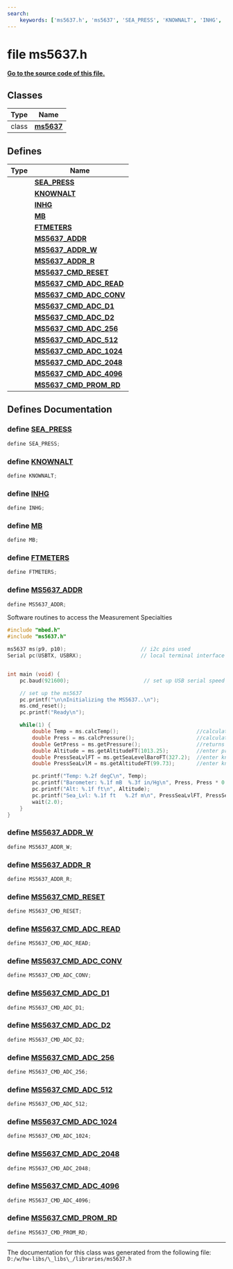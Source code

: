 ```yaml
---
search:
    keywords: ['ms5637.h', 'ms5637', 'SEA_PRESS', 'KNOWNALT', 'INHG', 'MB', 'FTMETERS', 'MS5637_ADDR', 'MS5637_ADDR_W', 'MS5637_ADDR_R', 'MS5637_CMD_RESET', 'MS5637_CMD_ADC_READ', 'MS5637_CMD_ADC_CONV', 'MS5637_CMD_ADC_D1', 'MS5637_CMD_ADC_D2', 'MS5637_CMD_ADC_256', 'MS5637_CMD_ADC_512', 'MS5637_CMD_ADC_1024', 'MS5637_CMD_ADC_2048', 'MS5637_CMD_ADC_4096', 'MS5637_CMD_PROM_RD']
---
```


# file ms5637.h

**[Go to the source code of this file.](ms5637_8h_source.md)**
## Classes

|Type|Name|
|-----|-----|
|class|[**ms5637**](classms5637.md)|


## Defines

|Type|Name|
|-----|-----|
||[**SEA\_PRESS**](ms5637_8h.md#1ac079e2a6809e80503d40f466b16c93b6)|
||[**KNOWNALT**](ms5637_8h.md#1a6c0066f409f48bf952c5ff89488cbf65)|
||[**INHG**](ms5637_8h.md#1aa291cf70fc907e22d34996b9b342d818)|
||[**MB**](ms5637_8h.md#1aa6b38d492364d98453284934ed7caee9)|
||[**FTMETERS**](ms5637_8h.md#1acfa370067e94179defa3ba24f2891315)|
||[**MS5637\_ADDR**](ms5637_8h.md#1a09f0656db314a5ea6769b09e4bada961)|
||[**MS5637\_ADDR\_W**](ms5637_8h.md#1a016e57b9022ca5c83519d7258856d719)|
||[**MS5637\_ADDR\_R**](ms5637_8h.md#1a9857f207d501837e15c0602dfd98a0f5)|
||[**MS5637\_CMD\_RESET**](ms5637_8h.md#1aa681ea24eff0290da24ee24f90df766b)|
||[**MS5637\_CMD\_ADC\_READ**](ms5637_8h.md#1af96b610d5b63875805c828c6742d2eca)|
||[**MS5637\_CMD\_ADC\_CONV**](ms5637_8h.md#1a1d553eff0dade77cf1edbe7593388a50)|
||[**MS5637\_CMD\_ADC\_D1**](ms5637_8h.md#1a3f2874fee0faaad594e038104030288f)|
||[**MS5637\_CMD\_ADC\_D2**](ms5637_8h.md#1af616e1d70cb021c4a7ae8bb6d846e761)|
||[**MS5637\_CMD\_ADC\_256**](ms5637_8h.md#1a0b3519ab99b21e14f7b080fa581b4b67)|
||[**MS5637\_CMD\_ADC\_512**](ms5637_8h.md#1ac9a3768f8ded349d60ea795b2cb62f07)|
||[**MS5637\_CMD\_ADC\_1024**](ms5637_8h.md#1a4bce97725b52f740e73bb5ae61ac0050)|
||[**MS5637\_CMD\_ADC\_2048**](ms5637_8h.md#1aa173254afb70eea2403bc5db0f8fa7d0)|
||[**MS5637\_CMD\_ADC\_4096**](ms5637_8h.md#1a0ece24efa4c4a07320e7d0cac9ddac67)|
||[**MS5637\_CMD\_PROM\_RD**](ms5637_8h.md#1a0b10669e1f3f44dc1613eba5519646cb)|


## Defines Documentation

### define <a id="1ac079e2a6809e80503d40f466b16c93b6" href="#1ac079e2a6809e80503d40f466b16c93b6">SEA\_PRESS</a>

```cpp
define SEA_PRESS;
```



### define <a id="1a6c0066f409f48bf952c5ff89488cbf65" href="#1a6c0066f409f48bf952c5ff89488cbf65">KNOWNALT</a>

```cpp
define KNOWNALT;
```



### define <a id="1aa291cf70fc907e22d34996b9b342d818" href="#1aa291cf70fc907e22d34996b9b342d818">INHG</a>

```cpp
define INHG;
```



### define <a id="1aa6b38d492364d98453284934ed7caee9" href="#1aa6b38d492364d98453284934ed7caee9">MB</a>

```cpp
define MB;
```



### define <a id="1acfa370067e94179defa3ba24f2891315" href="#1acfa370067e94179defa3ba24f2891315">FTMETERS</a>

```cpp
define FTMETERS;
```



### define <a id="1a09f0656db314a5ea6769b09e4bada961" href="#1a09f0656db314a5ea6769b09e4bada961">MS5637\_ADDR</a>

```cpp
define MS5637_ADDR;
```


Software routines to access the Measurement Specialties

```cpp
#include "mbed.h"
#include "ms5637.h"

ms5637 ms(p9, p10);                        // i2c pins used
Serial pc(USBTX, USBRX);                   // local terminal interface


int main (void) {
    pc.baud(921600);                        // set up USB serial speed

    // set up the ms5637
    pc.printf("\n\nInitializing the MS5637..\n");
    ms.cmd_reset();
    pc.printf("Ready\n");

    while(1) {
        double Temp = ms.calcTemp();                         //calculate press and temp, then returns current temperature in degC
        double Press = ms.calcPressure();                    //calculate press and temp, then returns current pressure in mb
        double GetPress = ms.getPressure();                  //returns current pressure in mb. Does no calculations.  Ususally done after calcTemp()
        double Altitude = ms.getAltitudeFT(1013.25);         //enter pressure at sea level in mb, returns altitude in feet
        double PressSeaLvlFT = ms.getSeaLevelBaroFT(327.2);  //enter known altitude in feet, returns sea level pressure in mb
        double PressSeaLvlM = ms.getAltitudeFT(99.73);       //enter known altitude in meters, returns seal level pressure in mb

        pc.printf("Temp: %.2f degC\n", Temp);
        pc.printf("Barometer: %.1f mB  %.3f in/Hg\n", Press, Press * 0.0295301);
        pc.printf("Alt: %.1f ft\n", Altitude);
        pc.printf("Sea_Lvl: %.1f ft   %.2f m\n", PressSeaLvlFT, PressSeaLvlM);
        wait(2.0);
    }
}
```

 

### define <a id="1a016e57b9022ca5c83519d7258856d719" href="#1a016e57b9022ca5c83519d7258856d719">MS5637\_ADDR\_W</a>

```cpp
define MS5637_ADDR_W;
```



### define <a id="1a9857f207d501837e15c0602dfd98a0f5" href="#1a9857f207d501837e15c0602dfd98a0f5">MS5637\_ADDR\_R</a>

```cpp
define MS5637_ADDR_R;
```



### define <a id="1aa681ea24eff0290da24ee24f90df766b" href="#1aa681ea24eff0290da24ee24f90df766b">MS5637\_CMD\_RESET</a>

```cpp
define MS5637_CMD_RESET;
```



### define <a id="1af96b610d5b63875805c828c6742d2eca" href="#1af96b610d5b63875805c828c6742d2eca">MS5637\_CMD\_ADC\_READ</a>

```cpp
define MS5637_CMD_ADC_READ;
```



### define <a id="1a1d553eff0dade77cf1edbe7593388a50" href="#1a1d553eff0dade77cf1edbe7593388a50">MS5637\_CMD\_ADC\_CONV</a>

```cpp
define MS5637_CMD_ADC_CONV;
```



### define <a id="1a3f2874fee0faaad594e038104030288f" href="#1a3f2874fee0faaad594e038104030288f">MS5637\_CMD\_ADC\_D1</a>

```cpp
define MS5637_CMD_ADC_D1;
```



### define <a id="1af616e1d70cb021c4a7ae8bb6d846e761" href="#1af616e1d70cb021c4a7ae8bb6d846e761">MS5637\_CMD\_ADC\_D2</a>

```cpp
define MS5637_CMD_ADC_D2;
```



### define <a id="1a0b3519ab99b21e14f7b080fa581b4b67" href="#1a0b3519ab99b21e14f7b080fa581b4b67">MS5637\_CMD\_ADC\_256</a>

```cpp
define MS5637_CMD_ADC_256;
```



### define <a id="1ac9a3768f8ded349d60ea795b2cb62f07" href="#1ac9a3768f8ded349d60ea795b2cb62f07">MS5637\_CMD\_ADC\_512</a>

```cpp
define MS5637_CMD_ADC_512;
```



### define <a id="1a4bce97725b52f740e73bb5ae61ac0050" href="#1a4bce97725b52f740e73bb5ae61ac0050">MS5637\_CMD\_ADC\_1024</a>

```cpp
define MS5637_CMD_ADC_1024;
```



### define <a id="1aa173254afb70eea2403bc5db0f8fa7d0" href="#1aa173254afb70eea2403bc5db0f8fa7d0">MS5637\_CMD\_ADC\_2048</a>

```cpp
define MS5637_CMD_ADC_2048;
```



### define <a id="1a0ece24efa4c4a07320e7d0cac9ddac67" href="#1a0ece24efa4c4a07320e7d0cac9ddac67">MS5637\_CMD\_ADC\_4096</a>

```cpp
define MS5637_CMD_ADC_4096;
```



### define <a id="1a0b10669e1f3f44dc1613eba5519646cb" href="#1a0b10669e1f3f44dc1613eba5519646cb">MS5637\_CMD\_PROM\_RD</a>

```cpp
define MS5637_CMD_PROM_RD;
```





----------------------------------------
The documentation for this class was generated from the following file: `D:/w/hw-libs/\_libs\_/libraries/ms5637.h`
